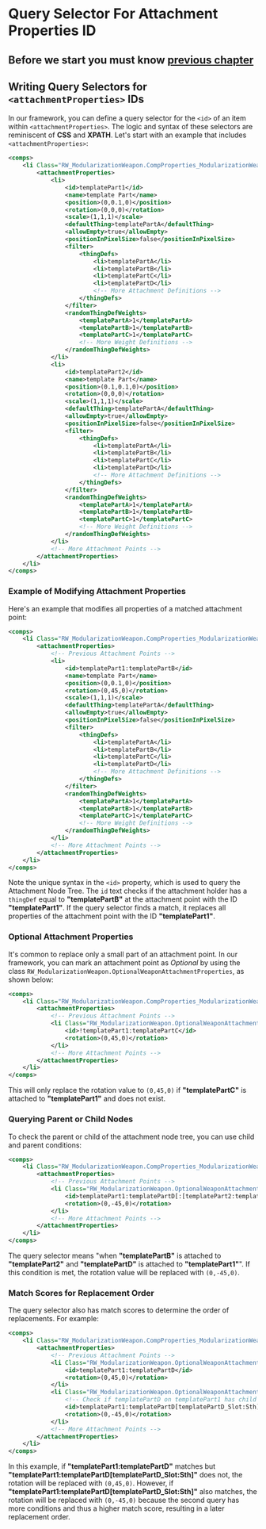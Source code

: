 # Query Selector For Attachment Properties ID
## Before we start you must know **[previous chapter](Affect_Weapon_By_Attachment.md)**

## Writing Query Selectors for `<attachmentProperties>` IDs

In our framework, you can define a query selector for the `<id>` of an item within `<attachmentProperties>`. The logic and syntax of these selectors are reminiscent of **CSS** and **XPATH**. Let's start with an example that includes `<attachmentProperties>`:

```xml
<comps>
    <li Class="RW_ModularizationWeapon.CompProperties_ModularizationWeapon">
        <attachmentProperties>
            <li>
                <id>templatePart1</id>
                <name>template Part</name>
                <position>(0,0.1,0)</position>
                <rotation>(0,0,0)</rotation>
                <scale>(1,1,1)</scale>
                <defaultThing>templatePartA</defaultThing>
                <allowEmpty>true</allowEmpty>
                <positionInPixelSize>false</positionInPixelSize>
                <filter>
                    <thingDefs>
                        <li>templatePartA</li>
                        <li>templatePartB</li>
                        <li>templatePartC</li>
                        <li>templatePartD</li>
                        <!-- More Attachment Definitions -->
                    </thingDefs>
                </filter>
                <randomThingDefWeights>
                    <templatePartA>1</templatePartA>
                    <templatePartB>1</templatePartB>
                    <templatePartC>1</templatePartC>
                    <!-- More Weight Definitions -->
                </randomThingDefWeights>
            </li>
            <li>
                <id>templatePart2</id>
                <name>template Part</name>
                <position>(0.1,0.1,0)</position>
                <rotation>(0,0,0)</rotation>
                <scale>(1,1,1)</scale>
                <defaultThing>templatePartA</defaultThing>
                <allowEmpty>true</allowEmpty>
                <positionInPixelSize>false</positionInPixelSize>
                <filter>
                    <thingDefs>
                        <li>templatePartA</li>
                        <li>templatePartB</li>
                        <li>templatePartC</li>
                        <li>templatePartD</li>
                        <!-- More Attachment Definitions -->
                    </thingDefs>
                </filter>
                <randomThingDefWeights>
                    <templatePartA>1</templatePartA>
                    <templatePartB>1</templatePartB>
                    <templatePartC>1</templatePartC>
                    <!-- More Weight Definitions -->
                </randomThingDefWeights>
            </li>
            <!-- More Attachment Points -->
        </attachmentProperties>
    </li>
</comps>
```

### Example of Modifying Attachment Properties

Here's an example that modifies all properties of a matched attachment point:

```xml
<comps>
    <li Class="RW_ModularizationWeapon.CompProperties_ModularizationWeapon">
        <attachmentProperties>
            <!-- Previous Attachment Points -->
            <li>
                <id>templatePart1:templatePartB</id>
                <name>template Part</name>
                <position>(0,0.1,0)</position>
                <rotation>(0,45,0)</rotation>
                <scale>(1,1,1)</scale>
                <defaultThing>templatePartA</defaultThing>
                <allowEmpty>true</allowEmpty>
                <positionInPixelSize>false</positionInPixelSize>
                <filter>
                    <thingDefs>
                        <li>templatePartA</li>
                        <li>templatePartB</li>
                        <li>templatePartC</li>
                        <li>templatePartD</li>
                        <!-- More Attachment Definitions -->
                    </thingDefs>
                </filter>
                <randomThingDefWeights>
                    <templatePartA>1</templatePartA>
                    <templatePartB>1</templatePartB>
                    <templatePartC>1</templatePartC>
                    <!-- More Weight Definitions -->
                </randomThingDefWeights>
            </li>
            <!-- More Attachment Points -->
        </attachmentProperties>
    </li>
</comps>
```

Note the unique syntax in the `<id>` property, which is used to query the Attachment Node Tree. The `id` text checks if the attachment holder has a `thingDef` equal to **"templatePartB"** at the attachment point with the ID **"templatePart1"**. If the query selector finds a match, it replaces all properties of the attachment point with the ID **"templatePart1"**.

### Optional Attachment Properties

It's common to replace only a small part of an attachment point. In our framework, you can mark an attachment point as *Optional* by using the class `RW_ModularizationWeapon.OptionalWeaponAttachmentProperties`, as shown below:

```xml
<comps>
    <li Class="RW_ModularizationWeapon.CompProperties_ModularizationWeapon">
        <attachmentProperties>
            <!-- Previous Attachment Points -->
            <li Class="RW_ModularizationWeapon.OptionalWeaponAttachmentProperties">
                <id>!templatePart1:templatePartC</id>
                <rotation>(0,45,0)</rotation>
            </li>
            <!-- More Attachment Points -->
        </attachmentProperties>
    </li>
</comps>
```

This will only replace the rotation value to `(0,45,0)` if **"templatePartC"** is attached to **"templatePart1"** and does not exist.

### Querying Parent or Child Nodes

To check the parent or child of the attachment node tree, you can use child and parent conditions:

```xml
<comps>
    <li Class="RW_ModularizationWeapon.CompProperties_ModularizationWeapon">
        <attachmentProperties>
            <!-- Previous Attachment Points -->
            <li Class="RW_ModularizationWeapon.OptionalWeaponAttachmentProperties">
                <id>templatePart1:templatePartD[:[templatePart2:templatePartB]/:/:]</id>
                <rotation>(0,-45,0)</rotation>
            </li>
            <!-- More Attachment Points -->
        </attachmentProperties>
    </li>
</comps>
```

The query selector means "when **"templatePartB"** is attached to **"templatePart2"** and **"templatePartD"** is attached to **"templatePart1"**". If this condition is met, the rotation value will be replaced with `(0,-45,0)`.

### Match Scores for Replacement Order

The query selector also has match scores to determine the order of replacements. For example:

```xml
<comps>
    <li Class="RW_ModularizationWeapon.CompProperties_ModularizationWeapon">
        <attachmentProperties>
            <!-- Previous Attachment Points -->
            <li Class="RW_ModularizationWeapon.OptionalWeaponAttachmentProperties">
                <id>templatePart1:templatePartD</id>
                <rotation>(0,45,0)</rotation>
            </li>
            <li Class="RW_ModularizationWeapon.OptionalWeaponAttachmentProperties">
                <!-- Check if templatePartD on templatePart1 has child Sth on templatePartD_Slot -->
                <id>templatePart1:templatePartD[templatePartD_Slot:Sth]</id>
                <rotation>(0,-45,0)</rotation>
            </li>
            <!-- More Attachment Points -->
        </attachmentProperties>
    </li>
</comps>
```

In this example, if **"templatePart1:templatePartD"** matches but **"templatePart1:templatePartD[templatePartD_Slot:Sth]"** does not, the rotation will be replaced with `(0,45,0)`. However, if **"templatePart1:templatePartD[templatePartD_Slot:Sth]"** also matches, the rotation will be replaced with `(0,-45,0)` because the second query has more conditions and thus a higher match score, resulting in a later replacement order.